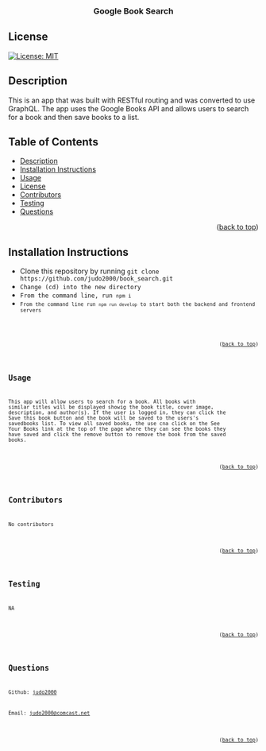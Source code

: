 <div id="top"></div>
    <h3 align="center">Google Book Search</h3>

  ## License
  
  [![License: MIT](https://img.shields.io/badge/License-MIT-yellow.svg)](https://opensource.org/licenses/MIT)

  ## Description
  This is an app that was built with RESTful routing and was converted to use GraphQL.  The app uses the Google Books API and allows users to search for a book and then save books to a list.

  ## Table of Contents
  * [Description](#description)
  * [Installation Instructions](#installation-instructions)
  * [Usage](#usage)
  * [License](#license)
  * [Contributors](#contributors)
  * [Testing](#testing)
  * [Questions](#questions)
  

  <p align="right">(<a href="#top">back to top</a>)</p>

  ## Installation Instructions
  
  <ul><li>Clone this repository by running <code>git clone https://github.com/judo2000/book_search.git</code, from the command line</li><li>Change (cd) into the new directory</li><li>From the command line, run <code>npm i</code.  This will install packages for the client and server.</li><li>From the command line run <code>npm run develop</code> to start both the backend and frontend servers</li></ul>
  
  <p align="right">(<a href="#top">back to top</a>)</p>
  
  ## Usage
  
  This app will allow users to search for a book.  All books with similar titles will be displayed showig the book title, cover image, description, and author(s).  If the user is logged in, they can click the Save this book button and the book will be saved to the users's savedbooks list.  To view all saved books, the use cna click on the See Your Books link at the top of the page where they can see the books they have saved and click the remove button to remove the book from the saved books.
  
  <p align="right">(<a href="#top">back to top</a>)</p>
  
    
  ## Contributors
  No contributors

  <p align="right">(<a href="#top">back to top</a>)</p>

  ## Testing
  NA

  <p align="right">(<a href="#top">back to top</a>)</p>

  ## Questions

  Github: [judo2000](https://github.com/judo2000)<br/>
  
  Email: [judo2000@comcast.net](judo2000@comcast.net)

  <p align="right">(<a href="#top">back to top</a>)</p>